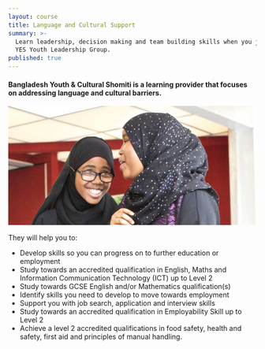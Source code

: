 ```yaml
---
layout: course
title: Language and Cultural Support
summary: >-
  Learn leadership, decision making and team building skills when you join the
  YES Youth Leadership Group.
published: true
---
```


#### Bangladesh Youth & Cultural Shomiti is a learning provider that focuses on addressing language and cultural barriers. 

![Two young muslim women talking](/img/cultural-support.jpg)

They will help you to:

- Develop skills so you can progress on to further education or employment 
- Study towards an accredited qualification in English, Maths and Information Communication Technology (ICT) up to Level 2
- Study towards GCSE English and/or Mathematics qualification(s)
- Identify skills you need to develop to move towards employment
- Support you with job search, application and interview skills
- Study towards an accredited qualification in Employability Skill up to Level 2  
- Achieve a level 2 accredited qualifications in food safety, health and safety, first aid and principles of manual handling.




